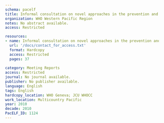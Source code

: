 ```yaml
---
schema: pacelf
title: Informal consultation on novel approaches in the prevention and control of neglected tropical diseases in the Western Pacific Region, 16-19 March 2010, Vientiane
organization: WHO Western Pacific Region
notes: No abstract available.
access: Restricted

resources:
- name: Informal consultation on novel approaches in the prevention and control of neglected tropical diseases in the Western Pacific Region, 16-19 March 2010, Vientiane
  url: '/docs/contact_for_access.txt'
  format: Hardcopy
  access: Restricted
  pages: 37
 
category: Meeting Reports
access: Restricted
journal: No journal available.
publisher: No publisher available. 
language: English 
tags: English 
hardcopy_location: WHO Geneva; JCU WHOCC
work_location: Multicountry Pacific
year: 2010
decade: 2010
PacELF_ID: 1124
---
```

